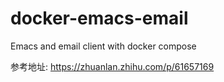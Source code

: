 # docker-emacs-email
Emacs and email client with docker compose


参考地址: https://zhuanlan.zhihu.com/p/61657169
